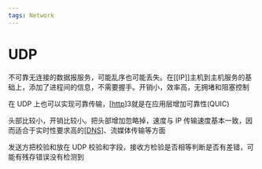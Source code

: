 ```yaml
---
tags: Network
---
```

# UDP

不可靠无连接的数据报服务，可能乱序也可能丢失。在[[IP]]主机到主机服务的基础上，添加了进程间的信息，不需要握手。开销小，效率高，无拥堵和阻塞控制

在 UDP 上也可以实现可靠传输，[[http]]3就是在应用层增加可靠性(QUIC)

头部比较小，开销比较小。把头部增加忽略掉，速度与 IP 传输速度基本一致，因而适合于实时性要求高的[[DNS]]、流媒体传输等方面

发送方把校验和放在 UDP 校验和字段，接收方检验是否相等判断是否有差错，可能有残存错误没有检测到

[//begin]: # "Autogenerated link references for markdown compatibility"
[http]: ../application/http.md "http"
[DNS]: ../application/DNS.md "DNS"
[//end]: # "Autogenerated link references"
